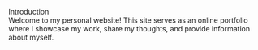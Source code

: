 Introduction <br>
Welcome to my personal website! This site serves as an online portfolio where I showcase my work, share my thoughts, and provide information about myself. 
